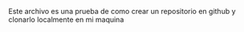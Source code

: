 Este archivo es una prueba de como crear un repositorio en github y clonarlo localmente en mi maquina

